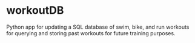 # workoutDB
Python app for updating a SQL database of swim, bike, and run workouts for querying and storing past workouts for future training purposes.
